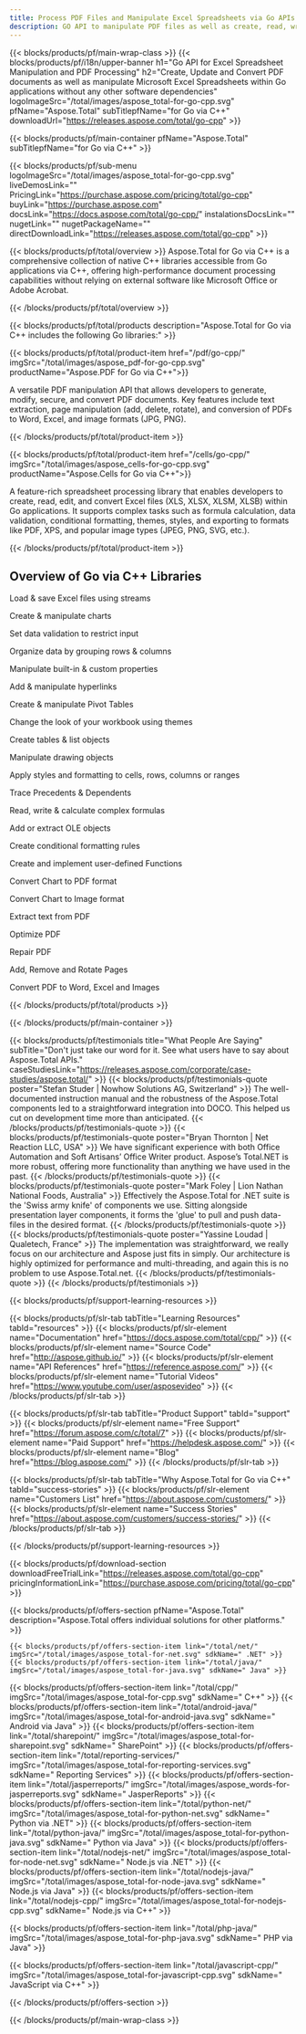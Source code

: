 ```yaml
---
title: Process PDF Files and Manipulate Excel Spreadsheets via Go APIs
description: GO API to manipulate PDF files as well as create, read, write and parse Excel spreadsheets via Go applications.
---
```


{{< blocks/products/pf/main-wrap-class >}}
{{< blocks/products/pf/i18n/upper-banner h1="Go API for Excel Spreadsheet Manipulation and PDF Processing" h2="Create, Update and Convert PDF documents as well as manipulate Microsoft Excel Spreadsheets within Go applications without any other software dependencies" logoImageSrc="/total/images/aspose_total-for-go-cpp.svg" pfName="Aspose.Total" subTitlepfName="for Go via C++" downloadUrl="https://releases.aspose.com/total/go-cpp" >}}

{{< blocks/products/pf/main-container pfName="Aspose.Total" subTitlepfName="for Go via C++" >}}

{{< blocks/products/pf/sub-menu logoImageSrc="/total/images/aspose_total-for-go-cpp.svg" liveDemosLink="" PricingLink="https://purchase.aspose.com/pricing/total/go-cpp" buyLink="https://purchase.aspose.com" docsLink="https://docs.aspose.com/total/go-cpp/" instalationsDocsLink="" nugetLink="" nugetPackageName="" directDownloadLink="https://releases.aspose.com/total/go-cpp" >}}

{{< blocks/products/pf/total/overview >}}
Aspose.Total for Go via C++ is a comprehensive collection of native C++ libraries accessible from Go applications via C++, offering high-performance document processing capabilities without relying on external software like Microsoft Office or Adobe Acrobat.

{{< /blocks/products/pf/total/overview >}}

{{< blocks/products/pf/total/products description="Aspose.Total for Go via C++ includes the following Go libraries:" >}}


{{< blocks/products/pf/total/product-item href="/pdf/go-cpp/" imgSrc="/total/images/aspose_pdf-for-go-cpp.svg" productName="Aspose.PDF for Go via C++">}}

A versatile PDF manipulation API that allows developers to generate, modify, secure, and convert PDF documents. Key features include text extraction, page manipulation (add, delete, rotate), and conversion of PDFs to Word, Excel, and image formats (JPG, PNG).

{{< /blocks/products/pf/total/product-item >}}

{{< blocks/products/pf/total/product-item href="/cells/go-cpp/" imgSrc="/total/images/aspose_cells-for-go-cpp.svg" productName="Aspose.Cells for Go via C++">}}

A feature-rich spreadsheet processing library that enables developers to create, read, edit, and convert Excel files (XLS, XLSX, XLSM, XLSB) within Go applications. It supports complex tasks such as formula calculation, data validation, conditional formatting, themes, styles, and exporting to formats like PDF, XPS, and popular image types (JPEG, PNG, SVG, etc.).

{{< /blocks/products/pf/total/product-item >}}

<!--<p></p>-->
<h2 class="pr-ft">
 <a class="anchor" id="features" name="features">
 </a>
 Overview of Go via C++ Libraries
</h2>
   <p>
   </p>
<div class="col-lg-4"><em class="fa fa-save ico-blue fa-2x col-lg-2"></em><p class="col-lg-10">Load &amp; save Excel files using streams</p></div>
<div class="col-lg-4"><em class="fa fa-bar-chart ico-blue fa-2x col-lg-2"></em><p class="col-lg-10">Create &amp; manipulate charts</p></div>
<div class="col-lg-4"><em class="fa fa-check-square-o ico-blue fa-2x col-lg-2"></em><p class="col-lg-10">Set data validation to restrict input</p></div>
<div class="col-lg-4"><em class="fa fa-table ico-blue fa-2x col-lg-2"></em><p class="col-lg-10">Organize data by grouping rows &amp; columns</p></div>
<div class="col-lg-4"><em class="fa fa-object-ungroup ico-blue fa-2x col-lg-2"></em><p class="col-lg-10">Manipulate built-in &amp; custom properties</p></div>
<div class="col-lg-4"><em class="fa fa-link ico-blue fa-2x col-lg-2"></em><p class="col-lg-10">Add &amp; manipulate hyperlinks</p></div>
<div class="col-lg-4"><em class="fa fa-list-alt ico-blue fa-2x col-lg-2"></em><p class="col-lg-10">Create &amp; manipulate Pivot Tables</p></div>
<div class="col-lg-4"><em class="fa fa-magic ico-blue fa-2x col-lg-2"></em><p class="col-lg-10">Change the look of your workbook using themes</p></div>
<div class="col-lg-4"><em class="fa fa-tasks ico-blue fa-2x col-lg-2"></em><p class="col-lg-10">Create tables &amp; list objects</p></div>
<div class="col-lg-4"><em class="fa fa-cog ico-blue fa-2x col-lg-2"></em><p class="col-lg-10">Manipulate drawing objects</p></div>
<div class="col-lg-4"><em class="fa fa-file-excel-o ico-blue fa-2x col-lg-2"></em><p class="col-lg-10">Apply styles and formatting to cells, rows, columns or ranges</p></div>
<div class="col-lg-4"><em class="fa fa-list-ol ico-blue fa-2x col-lg-2"></em><p class="col-lg-10">Trace Precedents &amp; Dependents</p></div>
<div class="col-lg-4"><em class="fa fa-superscript ico-blue fa-2x col-lg-2"></em><p class="col-lg-10">Read, write &amp; calculate complex formulas</p></div>
<div class="col-lg-4"><em class="fa fa-bars ico-blue fa-2x col-lg-2"></em><p class="col-lg-10">Add or extract OLE objects</p></div>
<div class="col-lg-4"><em class="fa fa-tags ico-blue fa-2x col-lg-2"></em><p class="col-lg-10">Create conditional formatting rules</p></div>
<div class="col-lg-4"><em class="fa fa-code ico-blue fa-2x col-lg-2"></em><p class="col-lg-10">Create and implement user-defined Functions</p></div>
<div class="col-lg-4"><em class="fa fa-line-chart ico-blue fa-2x col-lg-2"></em><p class="col-lg-10">Convert Chart to PDF format</p></div>
<div class="col-lg-4"><em class="fa fa-pie-chart ico-blue fa-2x col-lg-2"></em><p class="col-lg-10">Convert Chart to Image format</p></div>

<div class="col-lg-4"><em class="fa fa-file-text-o ico-blue fa-2x col-lg-2"></em><p class="col-lg-10">Extract text from PDF</p></div>
<div class="col-lg-4"><em class="fa fa-th-list ico-blue fa-2x col-lg-2"></em><p class="col-lg-10">Optimize PDF</p></div>
<div class="col-lg-4"><em class="fa fa-print ico-blue fa-2x col-lg-2"></em><p class="col-lg-10">Repair PDF</p></div>
<div class="col-lg-4"><em class="fa fa-cogs ico-blue fa-2x col-lg-2"></em><p class="col-lg-10">Add, Remove and Rotate Pages</p></div>
<div class="col-lg-4"><em class="fa fa-share ico-blue fa-2x col-lg-2"></em><p class="col-lg-10">Convert PDF to Word, Excel and Images</p></div>
   
<!--Feature-section Start-->
<!--Feature-section End-->

{{< /blocks/products/pf/total/products >}}

{{< /blocks/products/pf/main-container >}}

{{< blocks/products/pf/testimonials title="What People Are Saying" subTitle="Don't just take our word for it. See what users have to say about Aspose.Total APIs." caseStudiesLink="https://releases.aspose.com/corporate/case-studies/aspose.total/" >}}
{{< blocks/products/pf/testimonials-quote poster="Stefan Studer | Nowhow Solutions AG, Switzerland" >}}
The well-documented instruction manual and the robustness of the Aspose.Total components led to a straightforward integration into DOCO. This helped us cut on development time more than anticipated.
{{< /blocks/products/pf/testimonials-quote >}}
{{< blocks/products/pf/testimonials-quote poster="Bryan Thornton | Net Reaction LLC, USA" >}}
We have significant experience with both Office Automation and Soft Artisans’ Office Writer product. Aspose’s Total.NET is more robust, offering more functionality than anything we have used in the past.
{{< /blocks/products/pf/testimonials-quote >}}
{{< blocks/products/pf/testimonials-quote poster="Mark Foley | Lion Nathan National Foods, Australia" >}}
Effectively the Aspose.Total for .NET suite is the 'Swiss army knife' of components we use. Sitting alongside presentation layer components, it forms the 'glue' to pull and push data-files in the desired format.
{{< /blocks/products/pf/testimonials-quote >}}
{{< blocks/products/pf/testimonials-quote poster="Yassine Loudad | Qualetech, France" >}}
The implementation was straightforward, we really focus on our architecture and Aspose just fits in simply. Our architecture is highly optimized for performance and multi-threading, and again this is no problem to use Aspose.Total.net.
{{< /blocks/products/pf/testimonials-quote >}}
{{< /blocks/products/pf/testimonials >}}

{{< blocks/products/pf/support-learning-resources >}}

{{< blocks/products/pf/slr-tab tabTitle="Learning Resources" tabId="resources" >}}
{{< blocks/products/pf/slr-element name="Documentation" href="https://docs.aspose.com/total/cpp/" >}} 
{{< blocks/products/pf/slr-element name="Source Code" href="http://aspose.github.io/" >}} 
{{< blocks/products/pf/slr-element name="API References" href="https://reference.aspose.com/" >}} 
{{< blocks/products/pf/slr-element name="Tutorial Videos" href="https://www.youtube.com/user/asposevideo" >}} 
{{< /blocks/products/pf/slr-tab >}}

{{< blocks/products/pf/slr-tab tabTitle="Product Support" tabId="support" >}}
{{< blocks/products/pf/slr-element name="Free Support" href="https://forum.aspose.com/c/total/7" >}} 
{{< blocks/products/pf/slr-element name="Paid Support" href="https://helpdesk.aspose.com/" >}} 
{{< blocks/products/pf/slr-element name="Blog" href="https://blog.aspose.com/" >}} 
{{< /blocks/products/pf/slr-tab >}}

{{< blocks/products/pf/slr-tab tabTitle="Why Aspose.Total for Go via C++" tabId="success-stories" >}}
{{< blocks/products/pf/slr-element name="Customers List" href="https://about.aspose.com/customers/" >}} 
{{< blocks/products/pf/slr-element name="Success Stories" href="https://about.aspose.com/customers/success-stories/" >}} 
{{< /blocks/products/pf/slr-tab >}}

{{< /blocks/products/pf/support-learning-resources >}}

{{< blocks/products/pf/download-section downloadFreeTrialLink="https://releases.aspose.com/total/go-cpp" pricingInformationLink="https://purchase.aspose.com/pricing/total/go-cpp" >}}

{{< blocks/products/pf/offers-section pfName="Aspose.Total" description="Aspose.Total offers individual solutions for other platforms." >}}

    {{< blocks/products/pf/offers-section-item link="/total/net/" imgSrc="/total/images/aspose_total-for-net.svg" sdkName=" .NET" >}}
    {{< blocks/products/pf/offers-section-item link="/total/java/" imgSrc="/total/images/aspose_total-for-java.svg" sdkName=" Java" >}}
   {{< blocks/products/pf/offers-section-item link="/total/cpp/" imgSrc="/total/images/aspose_total-for-cpp.svg" sdkName=" C++" >}}
    {{< blocks/products/pf/offers-section-item link="/total/android-java/" imgSrc="/total/images/aspose_total-for-android-java.svg" sdkName=" Android via Java" >}}
    {{< blocks/products/pf/offers-section-item link="/total/sharepoint/" imgSrc="/total/images/aspose_total-for-sharepoint.svg" sdkName=" SharePoint" >}}
    {{< blocks/products/pf/offers-section-item link="/total/reporting-services/" imgSrc="/total/images/aspose_total-for-reporting-services.svg" sdkName=" Reporting Services" >}}
    {{< blocks/products/pf/offers-section-item link="/total/jasperreports/" imgSrc="/total/images/aspose_words-for-jasperreports.svg" sdkName=" JasperReports" >}}
    {{< blocks/products/pf/offers-section-item link="/total/python-net/" imgSrc="/total/images/aspose_total-for-python-net.svg" sdkName=" Python via .NET" >}}
    {{< blocks/products/pf/offers-section-item link="/total/python-java/" imgSrc="/total/images/aspose_total-for-python-java.svg" sdkName=" Python via Java" >}}
{{< blocks/products/pf/offers-section-item link="/total/nodejs-net/" imgSrc="/total/images/aspose_total-for-node-net.svg" sdkName=" Node.js via .NET" >}}
{{< blocks/products/pf/offers-section-item link="/total/nodejs-java/" imgSrc="/total/images/aspose_total-for-node-java.svg" sdkName=" Node.js via Java" >}}
{{< blocks/products/pf/offers-section-item link="/total/nodejs-cpp/" imgSrc="/total/images/aspose_total-for-nodejs-cpp.svg" sdkName=" Node.js via C++" >}}

 {{< blocks/products/pf/offers-section-item link="/total/php-java/" imgSrc="/total/images/aspose_total-for-php-java.svg" sdkName=" PHP via Java" >}}

 {{< blocks/products/pf/offers-section-item link="/total/javascript-cpp/" imgSrc="/total/images/aspose_total-for-javascript-cpp.svg" sdkName=" JavaScript via C++" >}}


{{< /blocks/products/pf/offers-section >}}

{{< /blocks/products/pf/main-wrap-class >}}
